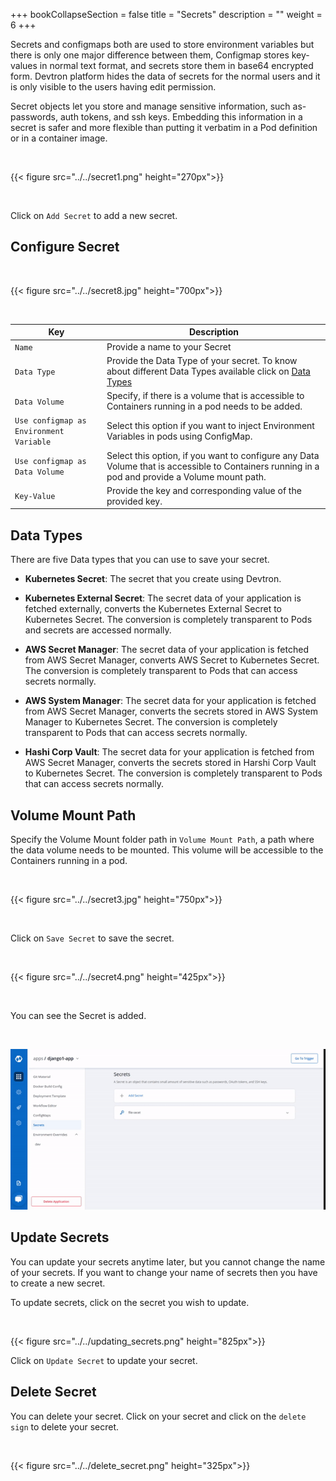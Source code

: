 +++
bookCollapseSection = false
title = "Secrets"
description = ""
weight = 6
+++


Secrets and configmaps both are used to store environment variables but there is only one major difference between them, Configmap stores key-values in normal text format, and secrets store them in base64 encrypted form. Devtron platform hides the data of secrets for the normal users and it is only visible to the users having edit permission.

Secret objects let you store and manage sensitive information, such as- passwords, auth tokens, and ssh keys. Embedding this information in a secret is safer and more flexible than putting it verbatim in a Pod definition or in a container image.



&nbsp;&nbsp;

{{< figure src="../../secret1.png" height="270px">}}


&nbsp;&nbsp;

Click on `Add Secret` to add a new secret.

## Configure Secret

&nbsp;&nbsp;


{{< figure src="../../secret8.jpg" height="700px">}}

&nbsp;&nbsp;


Key | Description
----|----
`Name` | Provide a name to your Secret
`Data Type` | Provide the Data Type of your secret. To know about different Data Types available click on [Data Types](/creating_application/secrets/#data-types)
`Data Volume` | Specify, if there is a volume that is accessible to Containers running in a pod needs to be added.
`Use configmap as Environment Variable` | Select this option if you want to inject Environment Variables in pods using ConfigMap.
`Use configmap as Data Volume` | Select this option, if you want to configure any Data Volume that is accessible to Containers running in a pod and provide a Volume mount path.
`Key-Value` | Provide the key and corresponding value of the provided key.


## Data Types

There are five Data types that you can use to save your secret.

-   **Kubernetes Secret**: The secret that you create using Devtron.  
      
    
-   **Kubernetes External Secret**: The secret data of your application is fetched externally, converts the Kubernetes External Secret to Kubernetes Secret. The conversion is completely transparent to Pods and secrets are accessed normally.  
      
    
-   **AWS Secret Manager**: The secret data of your application is fetched from AWS Secret Manager, converts AWS Secret to Kubernetes Secret. The conversion is completely transparent to Pods that can access secrets normally.  
      
    
-   **AWS System Manager**: The secret data for your application is fetched from AWS Secret Manager, converts the secrets stored in AWS System Manager to Kubernetes Secret. The conversion is completely transparent to Pods that can access secrets normally.  
      
    
-   **Hashi Corp Vault**: The secret data for your application is fetched from AWS Secret Manager, converts the secrets stored in Harshi Corp Vault to Kubernetes Secret. The conversion is completely transparent to Pods that can access secrets normally.  
      
    

## Volume Mount Path

Specify the Volume Mount folder path in `Volume Mount Path`, a path where the data volume needs to be mounted. This volume will be accessible to the Containers running in a pod.

&nbsp;&nbsp;

{{< figure src="../../secret3.jpg" height="750px">}}

&nbsp;&nbsp;

Click on `Save Secret` to save the secret.

&nbsp;&nbsp;

{{< figure src="../../secret4.png" height="425px">}}

<br />

You can see the Secret is added.

&nbsp;&nbsp;

![Save Secret](../../arora3.gif "Save Secret")


## Update Secrets

You can update your secrets anytime later, but you cannot change the name of your secrets. If you want to change your name of secrets then you have to create a new secret.

To update secrets, click on the secret you wish to update.

&nbsp;&nbsp;

{{< figure src="../../updating_secrets.png" height="825px">}}

Click on `Update Secret` to update your secret.

  

## Delete Secret

  

You can delete your secret. Click on your secret and click on the `delete sign` to delete your secret.

&nbsp;&nbsp;

{{< figure src="../../delete_secret.png" height="325px">}}

&nbsp;&nbsp;

